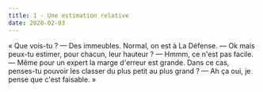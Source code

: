 ```yaml
---
title: 1 - Une estimation relative
date: 2020-02-03
---
```


«&nbsp;Que vois-tu&nbsp;?
— Des immeubles. Normal, on est à La Défense.
— Ok mais peux-tu estimer, pour chacun, leur hauteur&nbsp;?
— Hmmm, ce n'est pas facile.
— Même pour un expert la marge d'erreur est grande. Dans ce cas, penses-tu pouvoir les classer du plus petit au plus grand ?
— Ah ça oui, je pense que c'est faisable.&nbsp;»